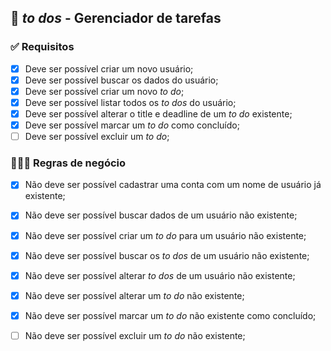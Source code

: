 ## 📃 *to dos* - Gerenciador de tarefas

###  ✅ Requisitos

- [x] Deve ser possível criar um novo usuário;
- [x] Deve ser possível buscar os dados do usuário;
- [x] Deve ser possível criar um novo *to do*;
- [x] Deve ser possível listar todos os *to dos* do usuário;
- [x] Deve ser possível alterar o title e deadline de um *to do* existente;
- [x] Deve ser possível marcar um *to do* como concluído;
- [ ] Deve ser possível excluir um *to do*;

### 👩🏽‍💼 Regras de negócio

- [x] Não deve ser possível cadastrar uma conta com um nome de usuário já existente;
- [x] Não deve ser possível buscar dados de um usuário não existente;
- [x] Não deve ser possível criar um *to do* para um usuário não existente;
- [x] Não deve ser possível buscar os *to dos* de um usuário não existente;
- [x] Não deve ser possível alterar *to dos* de um usuário não existente;
- [x] Não deve ser possível alterar um *to do* não existente; 
- [x] Não deve ser possível marcar um *to do* não existente como concluído;
- [ ] Não deve ser possível excluir um *to do* não existente;

